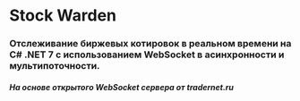 # Stock Warden
### Отслеживание биржевых котировок в реальном времени на C# .NET 7 с использованием WebSocket в асинхронности и мультипоточности.
##### На основе открытого WebSocket сервера от tradernet.ru
